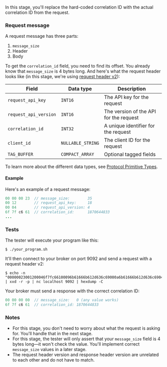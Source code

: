 In this stage, you'll replace the hard-coded correlation ID with the actual correlation ID from the request.

### Request message

A request message has three parts:
1. `message_size`
2. Header
3. Body

To get the `correlation_id` field, you need to find its offset. You already know that `message_size` is 4 bytes long. And here's what the request header looks like (in this stage, we're using [request header v2](https://kafka.apache.org/protocol.html#protocol_messages)):

| Field                 | Data type         | Description                            |
| --------------------- | ----------------- | -------------------------------------- |
| `request_api_key`     | `INT16`           | The API key for the request            |
| `request_api_version` | `INT16`           | The version of the API for the request |
| `correlation_id`      | `INT32`           | A unique identifier for the request    |
| `client_id`           | `NULLABLE_STRING` | The client ID for the request          |
| `TAG_BUFFER`          | `COMPACT_ARRAY`   | Optional tagged fields                 |

To learn more about the different data types, see [Protocol Primitive Types](https://kafka.apache.org/protocol.html#protocol_types).

#### Example

Here's an example of a request message:
```java
00 00 00 23  // message_size:        35
00 12        // request_api_key:     18
00 04        // request_api_version: 4
6f 7f c6 61  // correlation_id:      1870644833
...
```

### Tests

The tester will execute your program like this:
```
$ ./your_program.sh
```

It'll then connect to your broker on port 9092 and send a request with a request header v2:
```
$ echo -n "00000023001200046f7fc66100096b61666b612d636c69000a6b61666b612d636c6904302e3100" | xxd -r -p | nc localhost 9092 | hexdump -C
```

Your broker must send a response with the correct correlation ID:
```java
00 00 00 00  // message_size:   0 (any value works)
6f 7f c6 61  // correlation_id: 1870644833
```

### Notes

- For this stage, you don't need to worry about what the request is asking for. You'll handle that in the next stage.
- For this stage, the tester will only assert that your `message_size` field is 4 bytes long—it won't check the value. You'll implement correct `message_size` values in a later stage.
- The request header version and response header version are unrelated to each other and do not have to match.